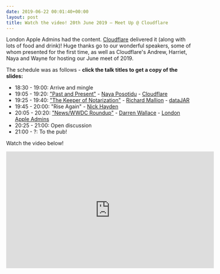 ```yaml
---
date: 2019-06-22 00:01:40+00:00
layout: post
title: Watch the video! 20th June 2019 – Meet Up @ Cloudflare
---
```


London Apple Admins had the content. [Cloudflare](https://www.cloudflare.com/en-gb/) delivered it (along with lots of food and drink)! Huge thanks go to our wonderful speakers, some of whom presented for the first time, as well as Cloudflare's Andrew, Harriet, Naya and Wayne for hosting our June meet of 2019.

The schedule was as follows - **click the talk titles to get a copy of the slides:**
 	
* 18:30 - 19:00: Arrive and mingle
* 19:05 - 19:20: ["Past and Present"](/presentations/2019.06.20-LDNApplAdminsNaya.pdf) - [Naya Posotidu](https://uk.linkedin.com/in/nayaposotidou) - [Cloudflare](https://www.cloudflare.com/en-gb/)
* 19:25 - 19:40: ["The Keeper of Notarization"](/presentations/2019.06.20-LDNApplAdminsRichard.pdf) - [Richard Mallion](https://uk.linkedin.com/in/richardmallion) - [dataJAR](https://datajar.co.uk/)
* 19:45 - 20:00: "Rise Again" - [Nick Hayden](https://www.linkedin.com/in/nixskyhayden)
* 20:05 - 20:20: ["News/WWDC Roundup"](/presentations/2019.06.20-LDNApplAdminsDarren.pdf) - [Darren Wallace](https://dazwallace.wordpress.com/) - [London Apple Admins](https://londonappleadmins.org.uk/about/)
* 20:25 - 21:00: Open discussion
* 21:00 - ?: To the pub!

Watch the video below!

<iframe width="560" height="315" src="https://www.youtube.com/embed/rX2PSOcScc0" frameborder="0" allow="accelerometer; autoplay; encrypted-media; gyroscope; picture-in-picture" allowfullscreen></iframe>